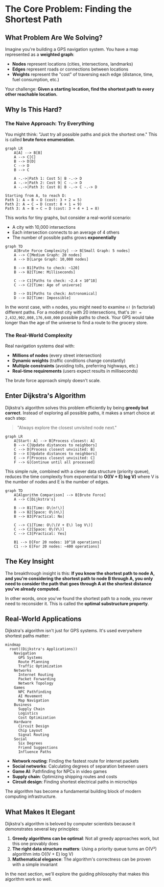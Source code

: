 # The Core Problem: Finding the Shortest Path

## What Problem Are We Solving?

Imagine you're building a GPS navigation system. You have a map represented as a **weighted graph**:
- **Nodes** represent locations (cities, intersections, landmarks)
- **Edges** represent roads or connections between locations
- **Weights** represent the "cost" of traversing each edge (distance, time, fuel consumption, etc.)

Your challenge: **Given a starting location, find the shortest path to every other reachable location.**

## Why Is This Hard?

### The Naive Approach: Try Everything

You might think: "Just try all possible paths and pick the shortest one." This is called **brute force enumeration**.

```mermaid
graph LR
    A[A] --> B[B]
    A --> C[C]
    B --> D[D]
    C --> D
    B --> C
    
    A -.->|Path 1: Cost 5| B -.-> D
    A -.->|Path 2: Cost 9| C -.-> D
    A -.->|Path 3: Cost 8| B -.-> C -.-> D
```

```
Starting from A, to reach D:
Path 1: A → B → D (cost: 3 + 2 = 5)
Path 2: A → C → D (cost: 8 + 1 = 9)
Path 3: A → B → C → D (cost: 3 + 4 + 1 = 8)
```

This works for tiny graphs, but consider a real-world scenario:
- A city with 10,000 intersections
- Each intersection connects to an average of 4 others
- The number of possible paths grows **exponentially**

```mermaid
graph TD
    A[Brute Force Complexity] --> B[Small Graph: 5 nodes]
    A --> C[Medium Graph: 20 nodes]
    A --> D[Large Graph: 10,000 nodes]
    
    B --> B1[Paths to check: ~120]
    B --> B2[Time: Milliseconds]
    
    C --> C1[Paths to check: ~2.4 × 10^18]
    C --> C2[Time: Age of universe]
    
    D --> D1[Paths to check: Astronomical]
    D --> D2[Time: Impossible]
```

In the worst case, with `n` nodes, you might need to examine `n!` (n factorial) different paths. For a modest city with 20 intersections, that's `20! = 2,432,902,008,176,640,000` possible paths to check. Your GPS would take longer than the age of the universe to find a route to the grocery store.

### The Real-World Complexity

Real navigation systems deal with:
- **Millions of nodes** (every street intersection)
- **Dynamic weights** (traffic conditions change constantly)
- **Multiple constraints** (avoiding tolls, preferring highways, etc.)
- **Real-time requirements** (users expect results in milliseconds)

The brute force approach simply doesn't scale.

## Enter Dijkstra's Algorithm

Dijkstra's algorithm solves this problem efficiently by being **greedy but correct**. Instead of exploring all possible paths, it makes a smart choice at each step:

> "Always explore the closest unvisited node next."

```mermaid
graph LR
    A[Start: A] --> B[Process closest: A]
    B --> C[Update distances to neighbors]
    C --> D[Process closest unvisited: B]
    D --> E[Update distances to neighbors]
    E --> F[Process closest unvisited: C]
    F --> G[Continue until all processed]
```

This simple rule, combined with a clever data structure (priority queue), reduces the time complexity from exponential to **O((V + E) log V)** where V is the number of nodes and E is the number of edges.

```mermaid
graph TD
    A[Algorithm Comparison] --> B[Brute Force]
    A --> C[Dijkstra's]
    
    B --> B1[Time: O\(n!\)]
    B --> B2[Space: O\(n\)]
    B --> B3[Practical: No]
    
    C --> C1[Time: O\(\(V + E\) log V\)]
    C --> C2[Space: O\(V\)]
    C --> C3[Practical: Yes]
    
    B1 --> D[For 20 nodes: 10^18 operations]
    C1 --> E[For 20 nodes: ~400 operations]
```

## The Key Insight

The breakthrough insight is this: **If you know the shortest path to node A, and you're considering the shortest path to node B through A, you only need to consider the path that goes through A at the shortest distance you've already computed.**

In other words, once you've found the shortest path to a node, you never need to reconsider it. This is called the **optimal substructure property**.

## Real-World Applications

Dijkstra's algorithm isn't just for GPS systems. It's used everywhere shortest paths matter:

```mermaid
mindmap
  root((Dijkstra's Applications))
    Navigation
      GPS Systems
      Route Planning
      Traffic Optimization
    Networks
      Internet Routing
      Packet Forwarding
      Network Topology
    Games
      NPC Pathfinding
      AI Movement
      Map Navigation
    Business
      Supply Chain
      Logistics
      Cost Optimization
    Hardware
      Circuit Design
      Chip Layout
      Signal Routing
    Social
      Six Degrees
      Friend Suggestions
      Influence Paths
```

- **Network routing**: Finding the fastest route for internet packets
- **Social networks**: Calculating degrees of separation between users
- **Game AI**: Pathfinding for NPCs in video games
- **Supply chain**: Optimizing shipping routes and costs
- **Circuit design**: Finding shortest electrical paths in microchips

The algorithm has become a fundamental building block of modern computing infrastructure.

## What Makes It Elegant

Dijkstra's algorithm is beloved by computer scientists because it demonstrates several key principles:

1. **Greedy algorithms can be optimal**: Not all greedy approaches work, but this one provably does
2. **The right data structure matters**: Using a priority queue turns an O(V²) algorithm into O((V + E) log V)
3. **Mathematical elegance**: The algorithm's correctness can be proven with a simple invariant

In the next section, we'll explore the guiding philosophy that makes this algorithm work so well.